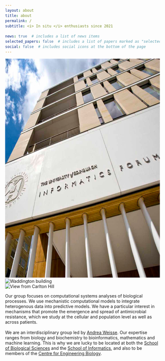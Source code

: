 ```yaml
---
layout: about
title: about
permalink: /
subtitle: <i> In situ </i> enthusiasts since 2021

news: true  # includes a list of news items
selected_papers: false  # includes a list of papers marked as "selected={true}"
social: false  # includes social icons at the bottom of the page
---
```


<div class="container">
  <div class="pics-in-a-row">
    <div class="img1">
      <img src="assets/img/stock/infoOutside_cropped.png" alt="Informatics Forum">
    </div>
    <div class="img2">
      <img src="assets/img/stock/waddington_cropped.png" alt="Waddington building">
    </div>
    <div class="img3">
      <img src="assets/img/stock/carlton_cropped.png" alt="View from Carlton Hill">
    </div>
  </div>
</div>

Our group focuses on computational systems analyses of biological processes. We use mechanistic computational models to integrate heterogenous data into predictive models. We have a particular interest in mechanisms that promote the emergence and spread of antimicrobial resistance, which we study at the cellular and population level as well as across patients. <br> <br>
We are an interdisciplinary group led by <a href="/people/andreaWeisse/">Andrea Weisse</a>. Our expertise ranges from biology and biochemistry to bioinformatics, mathematics and machine learning. This is why we are lucky to be located at both the <a href="https://www.ed.ac.uk/biology">School of Biological Sciences</a> and the <a href="https://www.ed.ac.uk/informatics/">School of Informatics</a>, and also to be members of the <a href="https://www.ed.ac.uk/biology/centre-engineering-biology">Centre for Engineering Biology</a>. <br> <br>